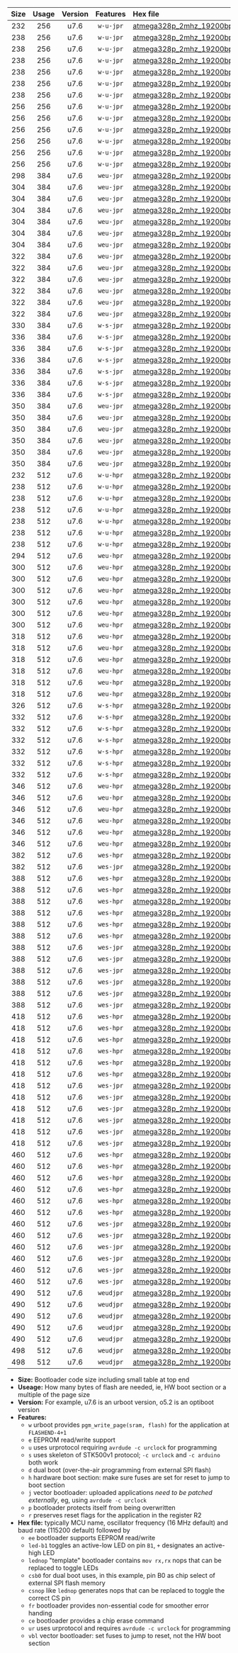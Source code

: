|Size|Usage|Version|Features|Hex file|
|:-:|:-:|:-:|:-:|:--|
|232|256|u7.6|`w-u-jpr`|[atmega328p_2mhz_19200bps_ur_vbl.hex](https://raw.githubusercontent.com/stefanrueger/urboot/main/atmega328p_2mhz_19200bps_ur_vbl.hex)|
|238|256|u7.6|`w-u-jpr`|[atmega328p_2mhz_19200bps_led+b1_ur_vbl.hex](https://raw.githubusercontent.com/stefanrueger/urboot/main/atmega328p_2mhz_19200bps_led+b1_ur_vbl.hex)|
|238|256|u7.6|`w-u-jpr`|[atmega328p_2mhz_19200bps_led+b5_ur_vbl.hex](https://raw.githubusercontent.com/stefanrueger/urboot/main/atmega328p_2mhz_19200bps_led+b5_ur_vbl.hex)|
|238|256|u7.6|`w-u-jpr`|[atmega328p_2mhz_19200bps_led+d5_ur_vbl.hex](https://raw.githubusercontent.com/stefanrueger/urboot/main/atmega328p_2mhz_19200bps_led+d5_ur_vbl.hex)|
|238|256|u7.6|`w-u-jpr`|[atmega328p_2mhz_19200bps_led-b1_ur_vbl.hex](https://raw.githubusercontent.com/stefanrueger/urboot/main/atmega328p_2mhz_19200bps_led-b1_ur_vbl.hex)|
|238|256|u7.6|`w-u-jpr`|[atmega328p_2mhz_19200bps_led-d5_ur_vbl.hex](https://raw.githubusercontent.com/stefanrueger/urboot/main/atmega328p_2mhz_19200bps_led-d5_ur_vbl.hex)|
|238|256|u7.6|`w-u-jpr`|[atmega328p_2mhz_19200bps_lednop_ur_vbl.hex](https://raw.githubusercontent.com/stefanrueger/urboot/main/atmega328p_2mhz_19200bps_lednop_ur_vbl.hex)|
|256|256|u7.6|`w-u-jpr`|[atmega328p_2mhz_19200bps_led+b1_fr_ur_vbl.hex](https://raw.githubusercontent.com/stefanrueger/urboot/main/atmega328p_2mhz_19200bps_led+b1_fr_ur_vbl.hex)|
|256|256|u7.6|`w-u-jpr`|[atmega328p_2mhz_19200bps_led+b5_fr_ur_vbl.hex](https://raw.githubusercontent.com/stefanrueger/urboot/main/atmega328p_2mhz_19200bps_led+b5_fr_ur_vbl.hex)|
|256|256|u7.6|`w-u-jpr`|[atmega328p_2mhz_19200bps_led+d5_fr_ur_vbl.hex](https://raw.githubusercontent.com/stefanrueger/urboot/main/atmega328p_2mhz_19200bps_led+d5_fr_ur_vbl.hex)|
|256|256|u7.6|`w-u-jpr`|[atmega328p_2mhz_19200bps_led-b1_fr_ur_vbl.hex](https://raw.githubusercontent.com/stefanrueger/urboot/main/atmega328p_2mhz_19200bps_led-b1_fr_ur_vbl.hex)|
|256|256|u7.6|`w-u-jpr`|[atmega328p_2mhz_19200bps_led-d5_fr_ur_vbl.hex](https://raw.githubusercontent.com/stefanrueger/urboot/main/atmega328p_2mhz_19200bps_led-d5_fr_ur_vbl.hex)|
|256|256|u7.6|`w-u-jpr`|[atmega328p_2mhz_19200bps_lednop_fr_ur_vbl.hex](https://raw.githubusercontent.com/stefanrueger/urboot/main/atmega328p_2mhz_19200bps_lednop_fr_ur_vbl.hex)|
|298|384|u7.6|`weu-jpr`|[atmega328p_2mhz_19200bps_ee_ur_vbl.hex](https://raw.githubusercontent.com/stefanrueger/urboot/main/atmega328p_2mhz_19200bps_ee_ur_vbl.hex)|
|304|384|u7.6|`weu-jpr`|[atmega328p_2mhz_19200bps_ee_led+b1_ur_vbl.hex](https://raw.githubusercontent.com/stefanrueger/urboot/main/atmega328p_2mhz_19200bps_ee_led+b1_ur_vbl.hex)|
|304|384|u7.6|`weu-jpr`|[atmega328p_2mhz_19200bps_ee_led+b5_ur_vbl.hex](https://raw.githubusercontent.com/stefanrueger/urboot/main/atmega328p_2mhz_19200bps_ee_led+b5_ur_vbl.hex)|
|304|384|u7.6|`weu-jpr`|[atmega328p_2mhz_19200bps_ee_led+d5_ur_vbl.hex](https://raw.githubusercontent.com/stefanrueger/urboot/main/atmega328p_2mhz_19200bps_ee_led+d5_ur_vbl.hex)|
|304|384|u7.6|`weu-jpr`|[atmega328p_2mhz_19200bps_ee_led-b1_ur_vbl.hex](https://raw.githubusercontent.com/stefanrueger/urboot/main/atmega328p_2mhz_19200bps_ee_led-b1_ur_vbl.hex)|
|304|384|u7.6|`weu-jpr`|[atmega328p_2mhz_19200bps_ee_led-d5_ur_vbl.hex](https://raw.githubusercontent.com/stefanrueger/urboot/main/atmega328p_2mhz_19200bps_ee_led-d5_ur_vbl.hex)|
|304|384|u7.6|`weu-jpr`|[atmega328p_2mhz_19200bps_ee_lednop_ur_vbl.hex](https://raw.githubusercontent.com/stefanrueger/urboot/main/atmega328p_2mhz_19200bps_ee_lednop_ur_vbl.hex)|
|322|384|u7.6|`weu-jpr`|[atmega328p_2mhz_19200bps_ee_led+b1_fr_ur_vbl.hex](https://raw.githubusercontent.com/stefanrueger/urboot/main/atmega328p_2mhz_19200bps_ee_led+b1_fr_ur_vbl.hex)|
|322|384|u7.6|`weu-jpr`|[atmega328p_2mhz_19200bps_ee_led+b5_fr_ur_vbl.hex](https://raw.githubusercontent.com/stefanrueger/urboot/main/atmega328p_2mhz_19200bps_ee_led+b5_fr_ur_vbl.hex)|
|322|384|u7.6|`weu-jpr`|[atmega328p_2mhz_19200bps_ee_led+d5_fr_ur_vbl.hex](https://raw.githubusercontent.com/stefanrueger/urboot/main/atmega328p_2mhz_19200bps_ee_led+d5_fr_ur_vbl.hex)|
|322|384|u7.6|`weu-jpr`|[atmega328p_2mhz_19200bps_ee_led-b1_fr_ur_vbl.hex](https://raw.githubusercontent.com/stefanrueger/urboot/main/atmega328p_2mhz_19200bps_ee_led-b1_fr_ur_vbl.hex)|
|322|384|u7.6|`weu-jpr`|[atmega328p_2mhz_19200bps_ee_led-d5_fr_ur_vbl.hex](https://raw.githubusercontent.com/stefanrueger/urboot/main/atmega328p_2mhz_19200bps_ee_led-d5_fr_ur_vbl.hex)|
|322|384|u7.6|`weu-jpr`|[atmega328p_2mhz_19200bps_ee_lednop_fr_ur_vbl.hex](https://raw.githubusercontent.com/stefanrueger/urboot/main/atmega328p_2mhz_19200bps_ee_lednop_fr_ur_vbl.hex)|
|330|384|u7.6|`w-s-jpr`|[atmega328p_2mhz_19200bps_vbl.hex](https://raw.githubusercontent.com/stefanrueger/urboot/main/atmega328p_2mhz_19200bps_vbl.hex)|
|336|384|u7.6|`w-s-jpr`|[atmega328p_2mhz_19200bps_led+b1_vbl.hex](https://raw.githubusercontent.com/stefanrueger/urboot/main/atmega328p_2mhz_19200bps_led+b1_vbl.hex)|
|336|384|u7.6|`w-s-jpr`|[atmega328p_2mhz_19200bps_led+b5_vbl.hex](https://raw.githubusercontent.com/stefanrueger/urboot/main/atmega328p_2mhz_19200bps_led+b5_vbl.hex)|
|336|384|u7.6|`w-s-jpr`|[atmega328p_2mhz_19200bps_led+d5_vbl.hex](https://raw.githubusercontent.com/stefanrueger/urboot/main/atmega328p_2mhz_19200bps_led+d5_vbl.hex)|
|336|384|u7.6|`w-s-jpr`|[atmega328p_2mhz_19200bps_led-b1_vbl.hex](https://raw.githubusercontent.com/stefanrueger/urboot/main/atmega328p_2mhz_19200bps_led-b1_vbl.hex)|
|336|384|u7.6|`w-s-jpr`|[atmega328p_2mhz_19200bps_led-d5_vbl.hex](https://raw.githubusercontent.com/stefanrueger/urboot/main/atmega328p_2mhz_19200bps_led-d5_vbl.hex)|
|336|384|u7.6|`w-s-jpr`|[atmega328p_2mhz_19200bps_lednop_vbl.hex](https://raw.githubusercontent.com/stefanrueger/urboot/main/atmega328p_2mhz_19200bps_lednop_vbl.hex)|
|350|384|u7.6|`weu-jpr`|[atmega328p_2mhz_19200bps_ee_led+b1_fr_ce_ur_vbl.hex](https://raw.githubusercontent.com/stefanrueger/urboot/main/atmega328p_2mhz_19200bps_ee_led+b1_fr_ce_ur_vbl.hex)|
|350|384|u7.6|`weu-jpr`|[atmega328p_2mhz_19200bps_ee_led+b5_fr_ce_ur_vbl.hex](https://raw.githubusercontent.com/stefanrueger/urboot/main/atmega328p_2mhz_19200bps_ee_led+b5_fr_ce_ur_vbl.hex)|
|350|384|u7.6|`weu-jpr`|[atmega328p_2mhz_19200bps_ee_led+d5_fr_ce_ur_vbl.hex](https://raw.githubusercontent.com/stefanrueger/urboot/main/atmega328p_2mhz_19200bps_ee_led+d5_fr_ce_ur_vbl.hex)|
|350|384|u7.6|`weu-jpr`|[atmega328p_2mhz_19200bps_ee_led-b1_fr_ce_ur_vbl.hex](https://raw.githubusercontent.com/stefanrueger/urboot/main/atmega328p_2mhz_19200bps_ee_led-b1_fr_ce_ur_vbl.hex)|
|350|384|u7.6|`weu-jpr`|[atmega328p_2mhz_19200bps_ee_led-d5_fr_ce_ur_vbl.hex](https://raw.githubusercontent.com/stefanrueger/urboot/main/atmega328p_2mhz_19200bps_ee_led-d5_fr_ce_ur_vbl.hex)|
|350|384|u7.6|`weu-jpr`|[atmega328p_2mhz_19200bps_ee_lednop_fr_ce_ur_vbl.hex](https://raw.githubusercontent.com/stefanrueger/urboot/main/atmega328p_2mhz_19200bps_ee_lednop_fr_ce_ur_vbl.hex)|
|232|512|u7.6|`w-u-hpr`|[atmega328p_2mhz_19200bps_ur.hex](https://raw.githubusercontent.com/stefanrueger/urboot/main/atmega328p_2mhz_19200bps_ur.hex)|
|238|512|u7.6|`w-u-hpr`|[atmega328p_2mhz_19200bps_led+b1_ur.hex](https://raw.githubusercontent.com/stefanrueger/urboot/main/atmega328p_2mhz_19200bps_led+b1_ur.hex)|
|238|512|u7.6|`w-u-hpr`|[atmega328p_2mhz_19200bps_led+b5_ur.hex](https://raw.githubusercontent.com/stefanrueger/urboot/main/atmega328p_2mhz_19200bps_led+b5_ur.hex)|
|238|512|u7.6|`w-u-hpr`|[atmega328p_2mhz_19200bps_led+d5_ur.hex](https://raw.githubusercontent.com/stefanrueger/urboot/main/atmega328p_2mhz_19200bps_led+d5_ur.hex)|
|238|512|u7.6|`w-u-hpr`|[atmega328p_2mhz_19200bps_led-b1_ur.hex](https://raw.githubusercontent.com/stefanrueger/urboot/main/atmega328p_2mhz_19200bps_led-b1_ur.hex)|
|238|512|u7.6|`w-u-hpr`|[atmega328p_2mhz_19200bps_led-d5_ur.hex](https://raw.githubusercontent.com/stefanrueger/urboot/main/atmega328p_2mhz_19200bps_led-d5_ur.hex)|
|238|512|u7.6|`w-u-hpr`|[atmega328p_2mhz_19200bps_lednop_ur.hex](https://raw.githubusercontent.com/stefanrueger/urboot/main/atmega328p_2mhz_19200bps_lednop_ur.hex)|
|294|512|u7.6|`weu-hpr`|[atmega328p_2mhz_19200bps_ee_ur.hex](https://raw.githubusercontent.com/stefanrueger/urboot/main/atmega328p_2mhz_19200bps_ee_ur.hex)|
|300|512|u7.6|`weu-hpr`|[atmega328p_2mhz_19200bps_ee_led+b1_ur.hex](https://raw.githubusercontent.com/stefanrueger/urboot/main/atmega328p_2mhz_19200bps_ee_led+b1_ur.hex)|
|300|512|u7.6|`weu-hpr`|[atmega328p_2mhz_19200bps_ee_led+b5_ur.hex](https://raw.githubusercontent.com/stefanrueger/urboot/main/atmega328p_2mhz_19200bps_ee_led+b5_ur.hex)|
|300|512|u7.6|`weu-hpr`|[atmega328p_2mhz_19200bps_ee_led+d5_ur.hex](https://raw.githubusercontent.com/stefanrueger/urboot/main/atmega328p_2mhz_19200bps_ee_led+d5_ur.hex)|
|300|512|u7.6|`weu-hpr`|[atmega328p_2mhz_19200bps_ee_led-b1_ur.hex](https://raw.githubusercontent.com/stefanrueger/urboot/main/atmega328p_2mhz_19200bps_ee_led-b1_ur.hex)|
|300|512|u7.6|`weu-hpr`|[atmega328p_2mhz_19200bps_ee_led-d5_ur.hex](https://raw.githubusercontent.com/stefanrueger/urboot/main/atmega328p_2mhz_19200bps_ee_led-d5_ur.hex)|
|300|512|u7.6|`weu-hpr`|[atmega328p_2mhz_19200bps_ee_lednop_ur.hex](https://raw.githubusercontent.com/stefanrueger/urboot/main/atmega328p_2mhz_19200bps_ee_lednop_ur.hex)|
|318|512|u7.6|`weu-hpr`|[atmega328p_2mhz_19200bps_ee_led+b1_fr_ur.hex](https://raw.githubusercontent.com/stefanrueger/urboot/main/atmega328p_2mhz_19200bps_ee_led+b1_fr_ur.hex)|
|318|512|u7.6|`weu-hpr`|[atmega328p_2mhz_19200bps_ee_led+b5_fr_ur.hex](https://raw.githubusercontent.com/stefanrueger/urboot/main/atmega328p_2mhz_19200bps_ee_led+b5_fr_ur.hex)|
|318|512|u7.6|`weu-hpr`|[atmega328p_2mhz_19200bps_ee_led+d5_fr_ur.hex](https://raw.githubusercontent.com/stefanrueger/urboot/main/atmega328p_2mhz_19200bps_ee_led+d5_fr_ur.hex)|
|318|512|u7.6|`weu-hpr`|[atmega328p_2mhz_19200bps_ee_led-b1_fr_ur.hex](https://raw.githubusercontent.com/stefanrueger/urboot/main/atmega328p_2mhz_19200bps_ee_led-b1_fr_ur.hex)|
|318|512|u7.6|`weu-hpr`|[atmega328p_2mhz_19200bps_ee_led-d5_fr_ur.hex](https://raw.githubusercontent.com/stefanrueger/urboot/main/atmega328p_2mhz_19200bps_ee_led-d5_fr_ur.hex)|
|318|512|u7.6|`weu-hpr`|[atmega328p_2mhz_19200bps_ee_lednop_fr_ur.hex](https://raw.githubusercontent.com/stefanrueger/urboot/main/atmega328p_2mhz_19200bps_ee_lednop_fr_ur.hex)|
|326|512|u7.6|`w-s-hpr`|[atmega328p_2mhz_19200bps.hex](https://raw.githubusercontent.com/stefanrueger/urboot/main/atmega328p_2mhz_19200bps.hex)|
|332|512|u7.6|`w-s-hpr`|[atmega328p_2mhz_19200bps_led+b1.hex](https://raw.githubusercontent.com/stefanrueger/urboot/main/atmega328p_2mhz_19200bps_led+b1.hex)|
|332|512|u7.6|`w-s-hpr`|[atmega328p_2mhz_19200bps_led+b5.hex](https://raw.githubusercontent.com/stefanrueger/urboot/main/atmega328p_2mhz_19200bps_led+b5.hex)|
|332|512|u7.6|`w-s-hpr`|[atmega328p_2mhz_19200bps_led+d5.hex](https://raw.githubusercontent.com/stefanrueger/urboot/main/atmega328p_2mhz_19200bps_led+d5.hex)|
|332|512|u7.6|`w-s-hpr`|[atmega328p_2mhz_19200bps_led-b1.hex](https://raw.githubusercontent.com/stefanrueger/urboot/main/atmega328p_2mhz_19200bps_led-b1.hex)|
|332|512|u7.6|`w-s-hpr`|[atmega328p_2mhz_19200bps_led-d5.hex](https://raw.githubusercontent.com/stefanrueger/urboot/main/atmega328p_2mhz_19200bps_led-d5.hex)|
|332|512|u7.6|`w-s-hpr`|[atmega328p_2mhz_19200bps_lednop.hex](https://raw.githubusercontent.com/stefanrueger/urboot/main/atmega328p_2mhz_19200bps_lednop.hex)|
|346|512|u7.6|`weu-hpr`|[atmega328p_2mhz_19200bps_ee_led+b1_fr_ce_ur.hex](https://raw.githubusercontent.com/stefanrueger/urboot/main/atmega328p_2mhz_19200bps_ee_led+b1_fr_ce_ur.hex)|
|346|512|u7.6|`weu-hpr`|[atmega328p_2mhz_19200bps_ee_led+b5_fr_ce_ur.hex](https://raw.githubusercontent.com/stefanrueger/urboot/main/atmega328p_2mhz_19200bps_ee_led+b5_fr_ce_ur.hex)|
|346|512|u7.6|`weu-hpr`|[atmega328p_2mhz_19200bps_ee_led+d5_fr_ce_ur.hex](https://raw.githubusercontent.com/stefanrueger/urboot/main/atmega328p_2mhz_19200bps_ee_led+d5_fr_ce_ur.hex)|
|346|512|u7.6|`weu-hpr`|[atmega328p_2mhz_19200bps_ee_led-b1_fr_ce_ur.hex](https://raw.githubusercontent.com/stefanrueger/urboot/main/atmega328p_2mhz_19200bps_ee_led-b1_fr_ce_ur.hex)|
|346|512|u7.6|`weu-hpr`|[atmega328p_2mhz_19200bps_ee_led-d5_fr_ce_ur.hex](https://raw.githubusercontent.com/stefanrueger/urboot/main/atmega328p_2mhz_19200bps_ee_led-d5_fr_ce_ur.hex)|
|346|512|u7.6|`weu-hpr`|[atmega328p_2mhz_19200bps_ee_lednop_fr_ce_ur.hex](https://raw.githubusercontent.com/stefanrueger/urboot/main/atmega328p_2mhz_19200bps_ee_lednop_fr_ce_ur.hex)|
|382|512|u7.6|`wes-hpr`|[atmega328p_2mhz_19200bps_ee.hex](https://raw.githubusercontent.com/stefanrueger/urboot/main/atmega328p_2mhz_19200bps_ee.hex)|
|382|512|u7.6|`wes-jpr`|[atmega328p_2mhz_19200bps_ee_vbl.hex](https://raw.githubusercontent.com/stefanrueger/urboot/main/atmega328p_2mhz_19200bps_ee_vbl.hex)|
|388|512|u7.6|`wes-hpr`|[atmega328p_2mhz_19200bps_ee_led+b1.hex](https://raw.githubusercontent.com/stefanrueger/urboot/main/atmega328p_2mhz_19200bps_ee_led+b1.hex)|
|388|512|u7.6|`wes-hpr`|[atmega328p_2mhz_19200bps_ee_led+b5.hex](https://raw.githubusercontent.com/stefanrueger/urboot/main/atmega328p_2mhz_19200bps_ee_led+b5.hex)|
|388|512|u7.6|`wes-hpr`|[atmega328p_2mhz_19200bps_ee_led+d5.hex](https://raw.githubusercontent.com/stefanrueger/urboot/main/atmega328p_2mhz_19200bps_ee_led+d5.hex)|
|388|512|u7.6|`wes-hpr`|[atmega328p_2mhz_19200bps_ee_led-b1.hex](https://raw.githubusercontent.com/stefanrueger/urboot/main/atmega328p_2mhz_19200bps_ee_led-b1.hex)|
|388|512|u7.6|`wes-hpr`|[atmega328p_2mhz_19200bps_ee_led-d5.hex](https://raw.githubusercontent.com/stefanrueger/urboot/main/atmega328p_2mhz_19200bps_ee_led-d5.hex)|
|388|512|u7.6|`wes-hpr`|[atmega328p_2mhz_19200bps_ee_lednop.hex](https://raw.githubusercontent.com/stefanrueger/urboot/main/atmega328p_2mhz_19200bps_ee_lednop.hex)|
|388|512|u7.6|`wes-jpr`|[atmega328p_2mhz_19200bps_ee_led+b1_vbl.hex](https://raw.githubusercontent.com/stefanrueger/urboot/main/atmega328p_2mhz_19200bps_ee_led+b1_vbl.hex)|
|388|512|u7.6|`wes-jpr`|[atmega328p_2mhz_19200bps_ee_led+b5_vbl.hex](https://raw.githubusercontent.com/stefanrueger/urboot/main/atmega328p_2mhz_19200bps_ee_led+b5_vbl.hex)|
|388|512|u7.6|`wes-jpr`|[atmega328p_2mhz_19200bps_ee_led+d5_vbl.hex](https://raw.githubusercontent.com/stefanrueger/urboot/main/atmega328p_2mhz_19200bps_ee_led+d5_vbl.hex)|
|388|512|u7.6|`wes-jpr`|[atmega328p_2mhz_19200bps_ee_led-b1_vbl.hex](https://raw.githubusercontent.com/stefanrueger/urboot/main/atmega328p_2mhz_19200bps_ee_led-b1_vbl.hex)|
|388|512|u7.6|`wes-jpr`|[atmega328p_2mhz_19200bps_ee_led-d5_vbl.hex](https://raw.githubusercontent.com/stefanrueger/urboot/main/atmega328p_2mhz_19200bps_ee_led-d5_vbl.hex)|
|388|512|u7.6|`wes-jpr`|[atmega328p_2mhz_19200bps_ee_lednop_vbl.hex](https://raw.githubusercontent.com/stefanrueger/urboot/main/atmega328p_2mhz_19200bps_ee_lednop_vbl.hex)|
|418|512|u7.6|`wes-hpr`|[atmega328p_2mhz_19200bps_ee_led+b1_fr.hex](https://raw.githubusercontent.com/stefanrueger/urboot/main/atmega328p_2mhz_19200bps_ee_led+b1_fr.hex)|
|418|512|u7.6|`wes-hpr`|[atmega328p_2mhz_19200bps_ee_led+b5_fr.hex](https://raw.githubusercontent.com/stefanrueger/urboot/main/atmega328p_2mhz_19200bps_ee_led+b5_fr.hex)|
|418|512|u7.6|`wes-hpr`|[atmega328p_2mhz_19200bps_ee_led+d5_fr.hex](https://raw.githubusercontent.com/stefanrueger/urboot/main/atmega328p_2mhz_19200bps_ee_led+d5_fr.hex)|
|418|512|u7.6|`wes-hpr`|[atmega328p_2mhz_19200bps_ee_led-b1_fr.hex](https://raw.githubusercontent.com/stefanrueger/urboot/main/atmega328p_2mhz_19200bps_ee_led-b1_fr.hex)|
|418|512|u7.6|`wes-hpr`|[atmega328p_2mhz_19200bps_ee_led-d5_fr.hex](https://raw.githubusercontent.com/stefanrueger/urboot/main/atmega328p_2mhz_19200bps_ee_led-d5_fr.hex)|
|418|512|u7.6|`wes-hpr`|[atmega328p_2mhz_19200bps_ee_lednop_fr.hex](https://raw.githubusercontent.com/stefanrueger/urboot/main/atmega328p_2mhz_19200bps_ee_lednop_fr.hex)|
|418|512|u7.6|`wes-jpr`|[atmega328p_2mhz_19200bps_ee_led+b1_fr_vbl.hex](https://raw.githubusercontent.com/stefanrueger/urboot/main/atmega328p_2mhz_19200bps_ee_led+b1_fr_vbl.hex)|
|418|512|u7.6|`wes-jpr`|[atmega328p_2mhz_19200bps_ee_led+b5_fr_vbl.hex](https://raw.githubusercontent.com/stefanrueger/urboot/main/atmega328p_2mhz_19200bps_ee_led+b5_fr_vbl.hex)|
|418|512|u7.6|`wes-jpr`|[atmega328p_2mhz_19200bps_ee_led+d5_fr_vbl.hex](https://raw.githubusercontent.com/stefanrueger/urboot/main/atmega328p_2mhz_19200bps_ee_led+d5_fr_vbl.hex)|
|418|512|u7.6|`wes-jpr`|[atmega328p_2mhz_19200bps_ee_led-b1_fr_vbl.hex](https://raw.githubusercontent.com/stefanrueger/urboot/main/atmega328p_2mhz_19200bps_ee_led-b1_fr_vbl.hex)|
|418|512|u7.6|`wes-jpr`|[atmega328p_2mhz_19200bps_ee_led-d5_fr_vbl.hex](https://raw.githubusercontent.com/stefanrueger/urboot/main/atmega328p_2mhz_19200bps_ee_led-d5_fr_vbl.hex)|
|418|512|u7.6|`wes-jpr`|[atmega328p_2mhz_19200bps_ee_lednop_fr_vbl.hex](https://raw.githubusercontent.com/stefanrueger/urboot/main/atmega328p_2mhz_19200bps_ee_lednop_fr_vbl.hex)|
|460|512|u7.6|`wes-hpr`|[atmega328p_2mhz_19200bps_ee_led+b1_fr_ce.hex](https://raw.githubusercontent.com/stefanrueger/urboot/main/atmega328p_2mhz_19200bps_ee_led+b1_fr_ce.hex)|
|460|512|u7.6|`wes-hpr`|[atmega328p_2mhz_19200bps_ee_led+b5_fr_ce.hex](https://raw.githubusercontent.com/stefanrueger/urboot/main/atmega328p_2mhz_19200bps_ee_led+b5_fr_ce.hex)|
|460|512|u7.6|`wes-hpr`|[atmega328p_2mhz_19200bps_ee_led+d5_fr_ce.hex](https://raw.githubusercontent.com/stefanrueger/urboot/main/atmega328p_2mhz_19200bps_ee_led+d5_fr_ce.hex)|
|460|512|u7.6|`wes-hpr`|[atmega328p_2mhz_19200bps_ee_led-b1_fr_ce.hex](https://raw.githubusercontent.com/stefanrueger/urboot/main/atmega328p_2mhz_19200bps_ee_led-b1_fr_ce.hex)|
|460|512|u7.6|`wes-hpr`|[atmega328p_2mhz_19200bps_ee_led-d5_fr_ce.hex](https://raw.githubusercontent.com/stefanrueger/urboot/main/atmega328p_2mhz_19200bps_ee_led-d5_fr_ce.hex)|
|460|512|u7.6|`wes-hpr`|[atmega328p_2mhz_19200bps_ee_lednop_fr_ce.hex](https://raw.githubusercontent.com/stefanrueger/urboot/main/atmega328p_2mhz_19200bps_ee_lednop_fr_ce.hex)|
|460|512|u7.6|`wes-jpr`|[atmega328p_2mhz_19200bps_ee_led+b1_fr_ce_vbl.hex](https://raw.githubusercontent.com/stefanrueger/urboot/main/atmega328p_2mhz_19200bps_ee_led+b1_fr_ce_vbl.hex)|
|460|512|u7.6|`wes-jpr`|[atmega328p_2mhz_19200bps_ee_led+b5_fr_ce_vbl.hex](https://raw.githubusercontent.com/stefanrueger/urboot/main/atmega328p_2mhz_19200bps_ee_led+b5_fr_ce_vbl.hex)|
|460|512|u7.6|`wes-jpr`|[atmega328p_2mhz_19200bps_ee_led+d5_fr_ce_vbl.hex](https://raw.githubusercontent.com/stefanrueger/urboot/main/atmega328p_2mhz_19200bps_ee_led+d5_fr_ce_vbl.hex)|
|460|512|u7.6|`wes-jpr`|[atmega328p_2mhz_19200bps_ee_led-b1_fr_ce_vbl.hex](https://raw.githubusercontent.com/stefanrueger/urboot/main/atmega328p_2mhz_19200bps_ee_led-b1_fr_ce_vbl.hex)|
|460|512|u7.6|`wes-jpr`|[atmega328p_2mhz_19200bps_ee_led-d5_fr_ce_vbl.hex](https://raw.githubusercontent.com/stefanrueger/urboot/main/atmega328p_2mhz_19200bps_ee_led-d5_fr_ce_vbl.hex)|
|460|512|u7.6|`wes-jpr`|[atmega328p_2mhz_19200bps_ee_lednop_fr_ce_vbl.hex](https://raw.githubusercontent.com/stefanrueger/urboot/main/atmega328p_2mhz_19200bps_ee_lednop_fr_ce_vbl.hex)|
|490|512|u7.6|`weudjpr`|[atmega328p_2mhz_19200bps_ee_led+b1_csb0_fr_ce_ur_vbl.hex](https://raw.githubusercontent.com/stefanrueger/urboot/main/atmega328p_2mhz_19200bps_ee_led+b1_csb0_fr_ce_ur_vbl.hex)|
|490|512|u7.6|`weudjpr`|[atmega328p_2mhz_19200bps_ee_led+b5_csb0_fr_ce_ur_vbl.hex](https://raw.githubusercontent.com/stefanrueger/urboot/main/atmega328p_2mhz_19200bps_ee_led+b5_csb0_fr_ce_ur_vbl.hex)|
|490|512|u7.6|`weudjpr`|[atmega328p_2mhz_19200bps_ee_led+d5_csb0_fr_ce_ur_vbl.hex](https://raw.githubusercontent.com/stefanrueger/urboot/main/atmega328p_2mhz_19200bps_ee_led+d5_csb0_fr_ce_ur_vbl.hex)|
|490|512|u7.6|`weudjpr`|[atmega328p_2mhz_19200bps_ee_led-b1_csb0_fr_ce_ur_vbl.hex](https://raw.githubusercontent.com/stefanrueger/urboot/main/atmega328p_2mhz_19200bps_ee_led-b1_csb0_fr_ce_ur_vbl.hex)|
|490|512|u7.6|`weudjpr`|[atmega328p_2mhz_19200bps_ee_led-d5_csb0_fr_ce_ur_vbl.hex](https://raw.githubusercontent.com/stefanrueger/urboot/main/atmega328p_2mhz_19200bps_ee_led-d5_csb0_fr_ce_ur_vbl.hex)|
|498|512|u7.6|`weudjpr`|[atmega328p_2mhz_19200bps_ee_led+b1_csd5_fr_ce_ur_vbl.hex](https://raw.githubusercontent.com/stefanrueger/urboot/main/atmega328p_2mhz_19200bps_ee_led+b1_csd5_fr_ce_ur_vbl.hex)|
|498|512|u7.6|`weudjpr`|[atmega328p_2mhz_19200bps_ee_lednop_csnop_fr_ce_ur_vbl.hex](https://raw.githubusercontent.com/stefanrueger/urboot/main/atmega328p_2mhz_19200bps_ee_lednop_csnop_fr_ce_ur_vbl.hex)|

- **Size:** Bootloader code size including small table at top end
- **Useage:** How many bytes of flash are needed, ie, HW boot section or a multiple of the page size
- **Version:** For example, u7.6 is an urboot version, o5.2 is an optiboot version
- **Features:**
  + `w` urboot provides `pgm_write_page(sram, flash)` for the application at `FLASHEND-4+1`
  + `e` EEPROM read/write support
  + `u` uses urprotocol requiring `avrdude -c urclock` for programming
  + `s` uses skeleton of STK500v1 protocol; `-c urclock` and `-c arduino` both work
  + `d` dual boot (over-the-air programming from external SPI flash)
  + `h` hardware boot section: make sure fuses are set for reset to jump to boot section
  + `j` vector bootloader: uploaded applications *need to be patched externally*, eg, using `avrdude -c urclock`
  + `p` bootloader protects itself from being overwritten
  + `r` preserves reset flags for the application in the register R2
- **Hex file:** typically MCU name, oscillator frequency (16 MHz default) and baud rate (115200 default) followed by
  + `ee` bootloader supports EEPROM read/write
  + `led-b1` toggles an active-low LED on pin `B1`, `+` designates an active-high LED
  + `lednop` "template" bootloader contains `mov rx,rx` nops that can be replaced to toggle LEDs
  + `csb0` for dual boot uses, in this example, pin B0 as chip select of external SPI flash memory
  + `csnop` like `lednop` generates nops that can be replaced to toggle the correct CS pin
  + `fr` bootloader provides non-essential code for smoother error handing
  + `ce` bootloader provides a chip erase command
  + `ur` uses urprotocol and requires `avrdude -c urclock` for programming
  + `vbl` vector bootloader: set fuses to jump to reset, not the HW boot section
